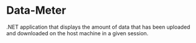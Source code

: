 # Data-Meter
.NET application that displays the amount of data that has been uploaded and downloaded on the host machine in a given session. 
